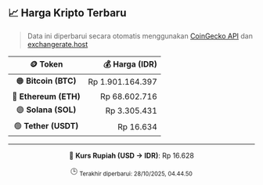

<!-- HARGA_KRIPTO -->
## 📈 Harga Kripto Terbaru

> Data ini diperbarui secara otomatis menggunakan [CoinGecko API](https://www.coingecko.com/) dan [exchangerate.host](https://exchangerate.host/)

<div align="center">

| 🪙 Token | 💰 Harga (IDR) |
|:------:|---------------:|
| 🟠 **Bitcoin (BTC)**   | Rp 1.901.164.397 |
| 🔵 **Ethereum (ETH)**  | Rp 68.602.716 |
| 🟣 **Solana (SOL)**    | Rp 3.305.431 |
| 🟢 **Tether (USDT)**   | Rp 16.634 |

---

💱 **Kurs Rupiah (USD → IDR)**: Rp 16.628

🕒 <sub>Terakhir diperbarui: 28/10/2025, 04.44.50</sub>

</div>
<!-- /HARGA_KRIPTO -->